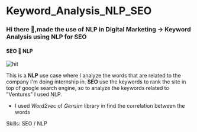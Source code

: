 # Keyword_Analysis_NLP_SEO

### Hi there 👋,made the use of NLP in Digital Marketing  ->  Keyword Analysis using NLP for SEO
#### SEO  🔗 NLP
![hit](https://miro.medium.com/max/984/1*z15sdOMhavIN75ltU8XQUQ.png)

This is a **NLP** use case where I analyze the words that are related to the company I'm doing internship in. 
**SEO** use the keywords to rank the site in top of google search engine, so to analyze the keywords related to "Ventures" I used NLP.

- I used *Word2vec* of *Gensim* library in find the correlation between the words

Skills: SEO / NLP
